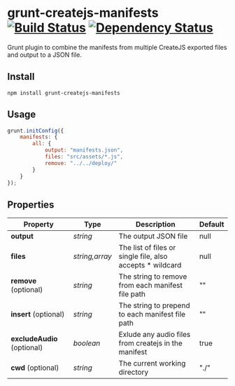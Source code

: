 # grunt-createjs-manifests [![Build Status](https://travis-ci.org/SpringRoll/grunt-createjs-manifests.svg)](https://travis-ci.org/SpringRoll/grunt-createjs-manifests) [![Dependency Status](https://david-dm.org/SpringRoll/grunt-createjs-manifests.svg)](https://david-dm.org/SpringRoll/grunt-createjs-manifests)

Grunt plugin to combine the manifests from multiple CreateJS exported files and output to a JSON file.

## Install

```shell
npm install grunt-createjs-manifests
```

## Usage 

```js
grunt.initConfig({
	manifests: {
		all: {
			output: "manifests.json",
			files: "src/assets/*.js",
			remove: "../../deploy/"
		}
	}
});
```

## Properties

Property | Type | Description | Default
---|---|---|---
**output** | _string_ | The output JSON file | null
**files** | _string,array_ | The list of files or single file, also accepts * wildcard | null
**remove** (optional) | _string_ | The string to remove from each manifest file path | ""
**insert** (optional) | _string_ | The string to prepend to each manifest file path | ""
**excludeAudio** (optional) | _boolean_ | Exlude any audio files from createjs in the manifest | true 
**cwd** (optional) | _string_ | The current working directory | "./" 
